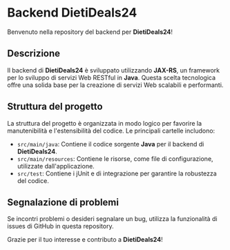 # **Backend DietiDeals24**

Benvenuto nella repository del backend per **DietiDeals24**!

## **Descrizione**

Il backend di **DietiDeals24** è sviluppato utilizzando **JAX-RS**, un framework per lo sviluppo di servizi Web RESTful in **Java**. Questa scelta tecnologica offre una solida base per la creazione di servizi Web scalabili e performanti.

## **Struttura del progetto**

La struttura del progetto è organizzata in modo logico per favorire la manutenibilità e l'estensibilità del codice. Le principali cartelle includono:

- `src/main/java`: Contiene il codice sorgente **Java** per il backend di **DietiDeals24**.
- `src/main/resources`: Contiene le risorse, come file di configurazione, utilizzate dall'applicazione.
- `src/test`: Contiene i jUnit e di integrazione per garantire la robustezza del codice.

## Segnalazione di problemi

Se incontri problemi o desideri segnalare un bug, utilizza la funzionalità di issues di GitHub in questa repository.

Grazie per il tuo interesse e contributo a **DietiDeals24**!


